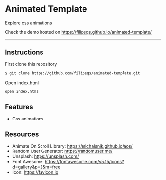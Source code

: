 # Animated Template

Explore css animations

Check the demo hosted on https://filipeqs.github.io/animated-template/

---

## Instructions

First clone this repository

```bash
$ git clone https://github.com/filipeqs/animated-template.git
```

Open index.html

```bash
open index.html
```

## Features

- Css animations

## Resources

- Animate On Scroll Library: https://michalsnik.github.io/aos/
- Random User Generator: https://randomuser.me/
- Unsplash: https://unsplash.com/
- Font Awesome: https://fontawesome.com/v5.15/icons?d=gallery&p=2&m=free
- Icon: https://favicon.io

